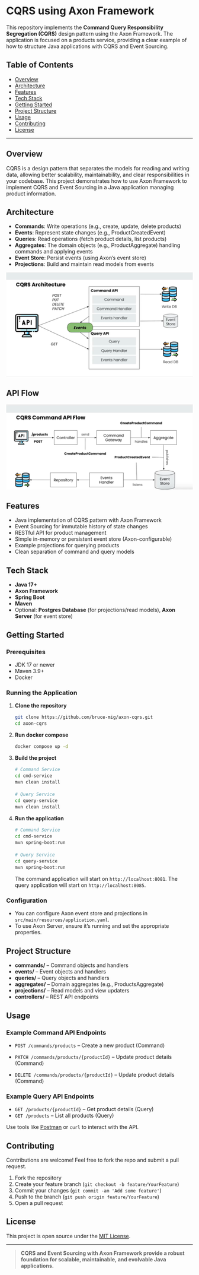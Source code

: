 # CQRS using Axon Framework

This repository implements the **Command Query Responsibility Segregation (CQRS)** design pattern using the Axon Framework. The application is focused on a products service, providing a clear example of how to structure Java applications with CQRS and Event Sourcing.

## Table of Contents

- [Overview](#overview)
- [Architecture](#architecture)
- [Features](#features)
- [Tech Stack](#tech-stack)
- [Getting Started](#getting-started)
- [Project Structure](#project-structure)
- [Usage](#usage)
- [Contributing](#contributing)
- [License](#license)

---

## Overview

CQRS is a design pattern that separates the models for reading and writing data, allowing better scalability, maintainability, and clear responsibilities in your codebase. This project demonstrates how to use Axon Framework to implement CQRS and Event Sourcing in a Java application managing product information.

## Architecture

- **Commands**: Write operations (e.g., create, update, delete products)
- **Events**: Represent state changes (e.g., ProductCreatedEvent)
- **Queries**: Read operations (fetch product details, list products)
- **Aggregates**: The domain objects (e.g., ProductAggregate) handling commands and applying events
- **Event Store**: Persist events (using Axon’s event store)
- **Projections**: Build and maintain read models from events

![CQRS Architecture Diagram](cqrs-api.png)

## API Flow

![](api-flow.png)

## Features

- Java implementation of CQRS pattern with Axon Framework
- Event Sourcing for immutable history of state changes
- RESTful API for product management
- Simple in-memory or persistent event store (Axon-configurable)
- Example projections for querying products
- Clean separation of command and query models

## Tech Stack

- **Java 17+**
- **Axon Framework**
- **Spring Boot**
- **Maven**
- Optional: **Postgres Database** (for projections/read models), **Axon Server** (for event store)

## Getting Started

### Prerequisites

- JDK 17 or newer
- Maven 3.9+
- Docker

### Running the Application

1. **Clone the repository**
   ```bash
   git clone https://github.com/bruce-mig/axon-cqrs.git
   cd axon-cqrs
   ```
2. **Run docker compose**
    ```bash
   docker compose up -d
   ```

3. **Build the project**
   ```bash
   # Command Service
   cd cmd-service
   mvn clean install
   
   # Query Service
   cd query-service
   mvn clean install
   ```
4. **Run the application**
   ```bash
   # Command Service
   cd cmd-service
   mvn spring-boot:run
   
   # Query Service
   cd query-service
   mvn spring-boot:run
   ```

   The command application will start on `http://localhost:8081`.
   The query application will start on `http://localhost:8085`.

### Configuration

- You can configure Axon event store and projections in `src/main/resources/application.yaml`.
- To use Axon Server, ensure it’s running and set the appropriate properties.

## Project Structure

- **commands/** – Command objects and handlers
- **events/** – Event objects and handlers
- **queries/** – Query objects and handlers
- **aggregates/** – Domain aggregates (e.g., ProductsAggregate)
- **projections/** – Read models and view updaters
- **controllers/** – REST API endpoints

## Usage

### Example Command API Endpoints

- `POST /commands/products` – Create a new product (Command)

- `PATCH /commands/products/{productId}` – Update product details (Command)

- `DELETE /commands/products/{productId}` – Update product details (Command)

### Example Query API Endpoints

- `GET /products/{productId}` – Get product details (Query)
- `GET /products` – List all products (Query)

Use tools like [Postman](https://www.postman.com/) or `curl` to interact with the API.

## Contributing

Contributions are welcome! Feel free to fork the repo and submit a pull request.

1. Fork the repository
2. Create your feature branch (`git checkout -b feature/YourFeature`)
3. Commit your changes (`git commit -am 'Add some feature'`)
4. Push to the branch (`git push origin feature/YourFeature`)
5. Open a pull request

## License

This project is open source under the [MIT License](LICENSE).

---

> **CQRS and Event Sourcing with Axon Framework provide a robust foundation for scalable, maintainable, and evolvable Java applications.**
